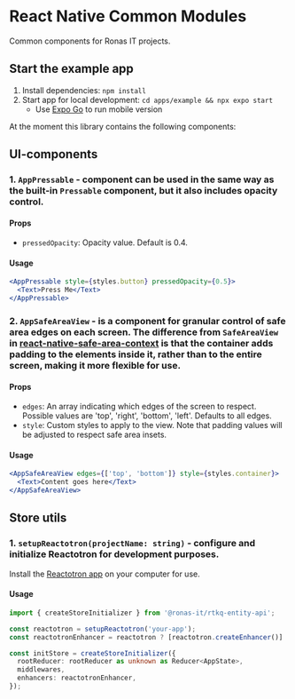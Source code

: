 # React Native Common Modules

Common components for Ronas IT projects.

## Start the example app

1. Install dependencies: `npm install`
2. Start app for local development: `cd apps/example && npx expo start`
   - Use [Expo Go](https://expo.dev/client) to run mobile version

At the moment this library contains the following components:

## UI-components

### 1. `AppPressable` - component can be used in the same way as the built-in `Pressable` component, but it also includes opacity control.

#### Props

- `pressedOpacity`: Opacity value. Default is 0.4.

#### Usage

```jsx
<AppPressable style={styles.button} pressedOpacity={0.5}>
  <Text>Press Me</Text>
</AppPressable>
```

### 2. `AppSafeAreaView` - is a component for granular control of safe area edges on each screen. The difference from `SafeAreaView` in [react-native-safe-area-context](https://www.npmjs.com/package/react-native-safe-area-context) is that the container adds padding to the elements inside it, rather than to the entire screen, making it more flexible for use.

#### Props

- `edges`: An array indicating which edges of the screen to respect. Possible values are 'top', 'right', 'bottom', 'left'. Defaults to all edges.
- `style`: Custom styles to apply to the view. Note that padding values will be adjusted to respect safe area insets.

#### Usage

```jsx
<AppSafeAreaView edges={['top', 'bottom']} style={styles.container}>
  <Text>Content goes here</Text>
</AppSafeAreaView>
```

## Store utils

### 1. `setupReactotron(projectName: string)` - configure and initialize Reactotron for development purposes.
Install the [Reactotron app](https://github.com/infinitered/reactotron/releases?q=reactotron-app&expanded=true) on your computer for use.

#### Usage

```ts
import { createStoreInitializer } from '@ronas-it/rtkq-entity-api';

const reactotron = setupReactotron('your-app');
const reactotronEnhancer = reactotron ? [reactotron.createEnhancer()] : [];

const initStore = createStoreInitializer({
  rootReducer: rootReducer as unknown as Reducer<AppState>,
  middlewares,
  enhancers: reactotronEnhancer,
});
```
